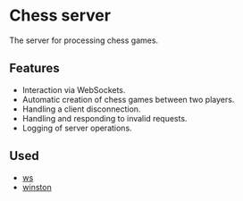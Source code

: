 # Chess server

The server for processing chess games.

## Features

- Interaction via WebSockets.
- Automatic creation of chess games between two players.
- Handling a client disconnection.
- Handling and responding to invalid requests.
- Logging of server operations.

## Used

- [ws](https://github.com/websockets/ws)
- [winston](https://github.com/winstonjs/winston)
